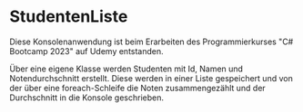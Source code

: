 # StudentenListe

Diese Konsolenanwendung ist beim Erarbeiten des Programmierkurses "C# Bootcamp 2023" auf Udemy entstanden.

Über eine eigene Klasse werden Studenten mit Id, Namen und Notendurchschnitt erstellt. Diese werden in einer Liste gespeichert und von der über eine foreach-Schleife die Noten zusammengezählt und der Durchschnitt in die Konsole geschrieben.
